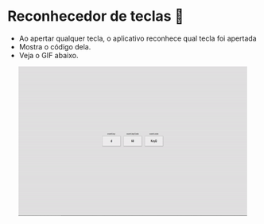 # Reconhecedor de teclas :musical_keyboard:

* Ao apertar qualquer tecla, o aplicativo reconhece qual tecla foi apertada
* Mostra o código dela.
* Veja o GIF abaixo.

<p align="center">
  <img width="460" height="300" src="assets/ezgif.com-gif-maker.gif">
</p>

